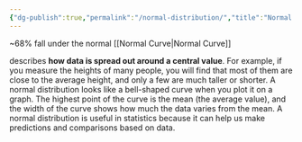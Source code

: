 ```yaml
---
{"dg-publish":true,"permalink":"/normal-distribution/","title":"Normal Distribution","tags":["research"],"noteIcon":"","created":"2023-05-10","updated":""}
---
```



~68% fall under the normal 
[[Normal Curve\|Normal Curve]]

describes **how data is spread out around a central value**. For example, if you measure the heights of many people, you will find that most of them are close to the average height, and only a few are much taller or shorter. A normal distribution looks like a bell-shaped curve when you plot it on a graph. The highest point of the curve is the mean (the average value), and the width of the curve shows how much the data varies from the mean. A normal distribution is useful in statistics because it can help us make predictions and comparisons based on data.
